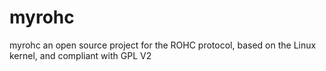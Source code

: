# myrohc
myrohc an open source project for the ROHC protocol, based on the Linux kernel, and compliant with GPL V2
